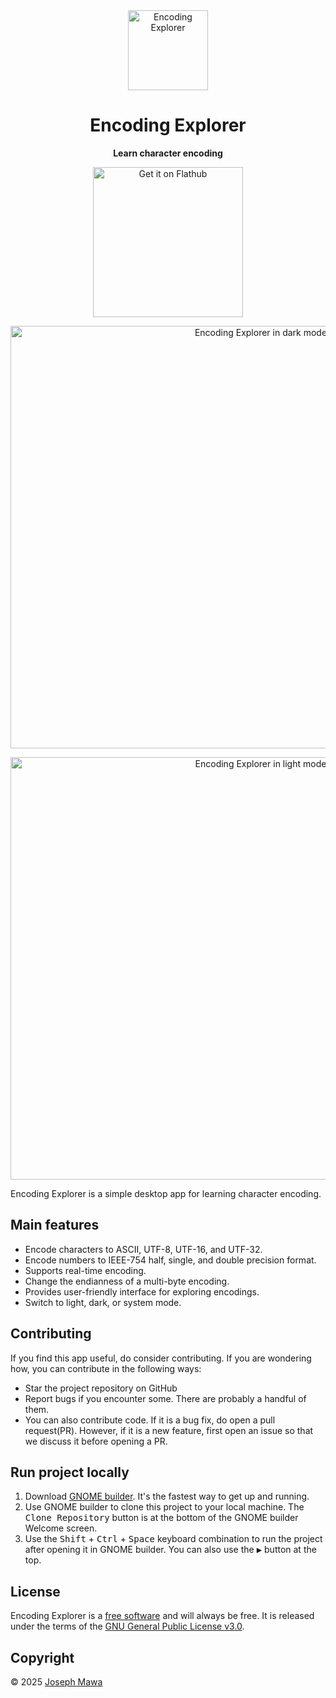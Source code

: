 <!-- markdownlint-disable -->
<div align="center">
  <img src="./data/icons/hicolor/scalable/apps/io.github.josephmawa.EncodingExplorer.svg" alt="Encoding Explorer" width="128" height="128"/>
</div>
<h1 align="center">Encoding Explorer</h1>
<p align="center"><b>Learn character encoding</b></p>
<div align="center">
  <a href="https://flathub.org/apps/io.github.josephmawa.EncodingExplorer">
    <img width="240" alt="Get it on Flathub" src="https://flathub.org/api/badge?locale=en"/>
  </a>
</div>
<p align="center">
  <img src="./screenshots/encoding-explorer-dark-mode.png" alt="Encoding Explorer in dark mode" width="785" height="676"/>
</p>
<p align="center">
  <img src="./screenshots/encoding-explorer-light-mode.png" alt="Encoding Explorer in light mode" width="785" height="676"/>
</p>

<!-- markdownlint-enable -->
<!-- markdownlint-disable headings -->

Encoding Explorer is a simple desktop app for learning character encoding.

 ## Main features

- Encode characters to ASCII, UTF-8, UTF-16, and UTF-32.
- Encode numbers to IEEE-754 half, single, and double precision format.
- Supports real-time encoding.
- Change the endianness of a multi-byte encoding.
- Provides user-friendly interface for exploring encodings.
- Switch to light, dark, or system mode.

## Contributing

If you find this app useful, do consider contributing. If you are wondering how,
you can contribute in the following ways:

- Star the project repository on GitHub
- Report bugs if you encounter some. There are probably a handful of them.
- You can also contribute code. If it is a bug fix, do open a pull request(PR). However,
if it is a new feature, first open an issue so that we discuss it before opening
a PR.

## Run project locally
 <!-- markdownlint-disable no-inline-html -->
1. Download [GNOME builder](https://flathub.org/apps/org.gnome.Builder). It's the
 fastest way to get up and running.
1. Use GNOME builder to clone this project to your local machine. The
<kbd>Clone Repository</kbd> button is at the bottom of the GNOME builder Welcome
 screen.
1. Use the <kbd>Shift</kbd> + <kbd>Ctrl</kbd> + <kbd>Space</kbd> keyboard
combination to run the project after opening it in GNOME builder. You can also
 use the <kbd>▶</kbd> button at the top.
 <!-- markdownlint-enable no-inline-html -->

## License

Encoding Explorer is a [free software](https://www.gnu.org/philosophy/free-sw.html)
and will always be free. It is released under the terms of the
[GNU General Public License v3.0](./COPYING).

## Copyright

© 2025 [Joseph Mawa](https://github.com/josephmawa)
